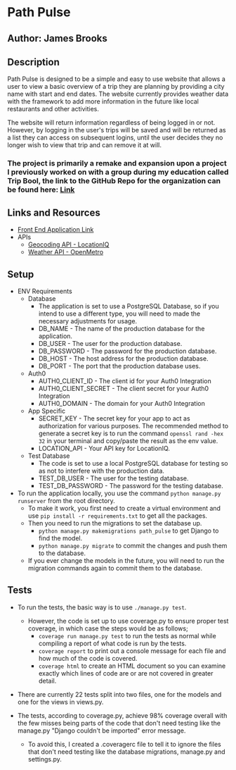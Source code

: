 # Path Pulse

## Author: James Brooks

## Description

Path Pulse is designed to be a simple and easy to use website that allows a user to view a basic overview of a trip they are planning by providing a city name with start and end dates. The website currently provides weather data with the framework to add more information in the future like local restaurants and other activities.

The website will return information regardless of being logged in or not. However, by logging in the user's trips will be saved and will be returned as a list they can access on subsequent logins, until the user decides they no longer wish to view that trip and can remove it at will.

### The project is primarily a remake and expansion upon a project I previously worked on with a group during my education called Trip Bool, the link to the GitHub Repo for the organization can be found here: [Link](https://github.com/Trip-Bool)

## Links and Resources

- [Front End Application Link](https://path-pulse.vercel.app)
- APIs
  - [Geocoding API - LocationIQ](https://locationiq.com)
  - [Weather API - OpenMetro](https://open-meteo.com)

## Setup

- ENV Requirements
  - Database
    - The application is set to use a PostgreSQL Database, so if you intend to use a different type, you will need to made the necessary adjustments for usage.
    - DB_NAME - The name of the production database for the application.
    - DB_USER - The user for the production database.
    - DB_PASSWORD - The password for the production database.
    - DB_HOST - The host address for the production database.
    - DB_PORT - The port that the production database uses.
  - Auth0
    - AUTH0_CLIENT_ID - The client id for your Auth0 Integration
    - AUTH0_CLIENT_SECRET - The client secret for your Auth0 Integration
    - AUTH0_DOMAIN -  The domain for your Auth0 Integration
  - App Specific  
    - SECRET_KEY - The secret key for your app to act as authorization for various purposes. The recommended method to generate a secret key is to run the command `openssl rand -hex 32` in your terminal and copy/paste the result as the env value.
    - LOCATION_API - Your API key for LocationIQ.
  - Test Database
    - The code is set to use a local PostgreSQL database for testing so as not to interfere with the production data.
    - TEST_DB_USER - The user for the testing database.
    - TEST_DB_PASSWORD - The password for the testing database.
- To run the application locally, you use the command `python manage.py runserver` from the root directory.
  - To make it work, you first need to create a virtual environment and use `pip install -r requirements.txt` to get all the packages.
  - Then you need to run the migrations to set the database up.
    - `python manage.py makemigrations path_pulse` to get Django to find the model.
    - `python manage.py migrate` to commit the changes and push them to the database.
  - If you ever change the models in the future, you will need to run the migration commands again to commit them to the database.

## Tests

- To run the tests, the basic way is to use `./manage.py test`.
  - However, the code is set up to use coverage.py to ensure proper test coverage, in which case the steps would be as follows;
    - `coverage run manage.py test` to run the tests as normal while compiling a report of what code is run by the tests.
    - `coverage report` to print out a console message for each file and how much of the code is covered.
    - `coverage html` to create an HTML document so you can examine exactly which lines of code are or are not covered in greater detail.

- There are currently 22 tests split into two files, one for the models and one for the views in views.py.

- The tests, according to coverage.py, achieve 98% coverage overall with the few misses being parts of the code that don't need testing like the manage.py "Django couldn't be imported" error message.
  - To avoid this, I created a .coveragerc file to tell it to ignore the files that don't need testing like the database migrations, manage.py and settings.py.
